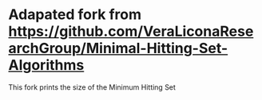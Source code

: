 # Adapated fork from https://github.com/VeraLiconaResearchGroup/Minimal-Hitting-Set-Algorithms

This fork prints the size of the Minimum Hitting Set
